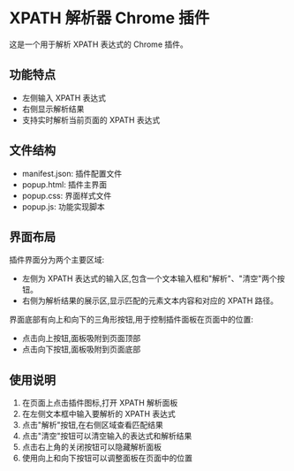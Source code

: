 # XPATH 解析器 Chrome 插件

这是一个用于解析 XPATH 表达式的 Chrome 插件。

## 功能特点
- 左侧输入 XPATH 表达式
- 右侧显示解析结果
- 支持实时解析当前页面的 XPATH 表达式

## 文件结构
- manifest.json: 插件配置文件
- popup.html: 插件主界面
- popup.css: 界面样式文件
- popup.js: 功能实现脚本

## 界面布局
插件界面分为两个主要区域:
- 左侧为 XPATH 表达式的输入区,包含一个文本输入框和"解析"、"清空"两个按钮。
- 右侧为解析结果的展示区,显示匹配的元素文本内容和对应的 XPATH 路径。

界面底部有向上和向下的三角形按钮,用于控制插件面板在页面中的位置:
- 点击向上按钮,面板吸附到页面顶部
- 点击向下按钮,面板吸附到页面底部

## 使用说明
1. 在页面上点击插件图标,打开 XPATH 解析面板
2. 在左侧文本框中输入要解析的 XPATH 表达式
3. 点击"解析"按钮,在右侧区域查看匹配结果
4. 点击"清空"按钮可以清空输入的表达式和解析结果
5. 点击右上角的关闭按钮可以隐藏解析面板
6. 使用向上和向下按钮可以调整面板在页面中的位置

